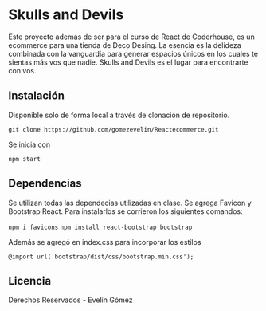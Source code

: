 # Skulls and Devils

Este proyecto además de ser para el curso de React de Coderhouse, es un ecommerce para una tienda de Deco Desing.
La esencia es la delideza combinada con la vanguardia para generar espacios únicos en los cuales te sientas más vos que nadie. Skulls and Devils es el lugar para encontrarte con vos.

## Instalación

Disponible solo de forma local a través de clonación de repositorio.

`git clone https://github.com/gomezevelin/Reactecommerce.git`

Se inicia con 

`npm start`

## Dependencias

Se utilizan todas las dependecias utilizadas en clase.
Se agrega Favicon y Bootstrap React.
Para instalarlos se corrieron los siguientes comandos:

`npm i favicons`
`npm install react-bootstrap bootstrap`

Además se agregó en index.css para incorporar los estilos

`@import url('bootstrap/dist/css/bootstrap.min.css');`

## Licencia

Derechos Reservados - Evelin Gómez
